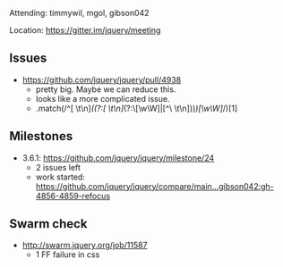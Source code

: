 Attending: timmywil, mgol, gibson042

Location: https://gitter.im/jquery/meeting

## Issues
* https://github.com/jquery/jquery/pull/4938 
	- pretty big. Maybe we can reduce this.
	- looks like a more complicated issue.
	- .match(/^[ \t\n]*((?:[ \t\n]*(?:\\[\w\W]|[^\\ \t\n]))*)[\w\W]*/)[1]

## Milestones
* 3.6.1: https://github.com/jquery/jquery/milestone/24
	- 2 issues left
	- work started: https://github.com/jquery/jquery/compare/main...gibson042:gh-4856-4859-refocus 

## Swarm check
* http://swarm.jquery.org/job/11587 
	- 1 FF failure in css
